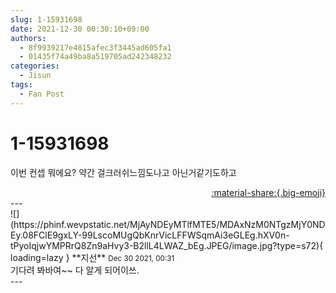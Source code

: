 ```yaml
---
slug: 1-15931698
date: 2021-12-30 00:30:10+09:00
authors:
  - 8f9939217e4815afec3f3445ad605fa1
  - 01435f74a49ba8a519705ad242348232
categories:
  - Jisun
tags:
  - Fan Post
---
```


# 1-15931698

<div class="post-container" markdown="1">
<div class="content-container md-sidebar__scrollwrap" markdown="1">

이번 컨셉 뭐에요? 약간 걸크러쉬느낌도나고 아닌거같기도하고

</div>
</div>

<div style="text-align: right;" markdown="1">
<a href="https://weverse.io/fromis9/fanpost/1-15931698" style="text-align: right;">:material-share:{.big-emoji}</a>
</div>
---

<div class="comments-container md-sidebar__scrollwrap" markdown="1">
<div class="comment" markdown="1">
<div class='id-container' markdown="1">
![](https://phinf.wevpstatic.net/MjAyNDEyMTlfMTE5/MDAxNzM0NTgzMjY0NDEy.08FClE9gxLY-99LscoMUgQbKnrVicLFFWSqmAi3eGLEg.hXV0n-tPyoIqjwYMPRrQ8Zn9aHvy3-B2llL4LWAZ_bEg.JPEG/image.jpg?type=s72){ loading=lazy }
**<span class="artist">지선</span>** <small>Dec 30 2021, 00:31</small><br>
</div>
<div class='comment-body' markdown="1">
기다려 봐바여~~ 다 알게 되어이쓰.
</div>
</div>
</div>
---
